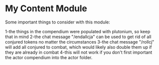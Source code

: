 # My Content Module

Some important things to consider with this module:

1-the things in the compendium were populated with plutonium, so keep that in mind
2-the chat message "/endallcja" can be used to get rid of all conjured tokens no matter the circumstances
3-the chat message "/rollcj" will add all conjured to combat, which would likely also double them up if they are already in combat
4-this will not work if you don't first important the actor compendium into the actor folder.
